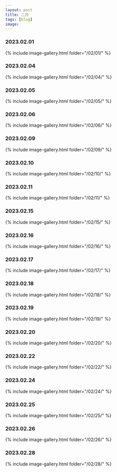 ```yaml
---
layout: post
title: 二月
tags: [blog]
image: 
---
```


### 2023.02.01

{% include image-gallery.html folder="/02/01/" %}

### 2023.02.04

{% include image-gallery.html folder="/02/04/" %}

### 2023.02.05

{% include image-gallery.html folder="/02/05/" %}

### 2023.02.06

{% include image-gallery.html folder="/02/06/" %}

### 2023.02.09

{% include image-gallery.html folder="/02/09/" %}

### 2023.02.10

{% include image-gallery.html folder="/02/10/" %}

### 2023.02.11

{% include image-gallery.html folder="/02/11/" %}

### 2023.02.15

{% include image-gallery.html folder="/02/15/" %}

### 2023.02.16

{% include image-gallery.html folder="/02/16/" %}

### 2023.02.17

{% include image-gallery.html folder="/02/17/" %}

### 2023.02.18

{% include image-gallery.html folder="/02/18/" %}

### 2023.02.19

{% include image-gallery.html folder="/02/19/" %}

### 2023.02.20

{% include image-gallery.html folder="/02/20/" %}

### 2023.02.22

{% include image-gallery.html folder="/02/22/" %}

### 2023.02.24

{% include image-gallery.html folder="/02/24/" %}

### 2023.02.25

{% include image-gallery.html folder="/02/25/" %}

### 2023.02.26

{% include image-gallery.html folder="/02/26/" %}

### 2023.02.28

{% include image-gallery.html folder="/02/28/" %}